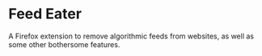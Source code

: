 # Feed Eater

A Firefox extension to remove algorithmic feeds from websites, as well as some other bothersome features.
